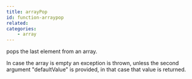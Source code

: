 ```yaml
---
title: arrayPop
id: function-arraypop
related:
categories:
    - array
---
```


pops the last element from an array.

In case the array is empty an exception is thrown, unless the second argument "defaultValue" is provided, in that case that value is returned.
